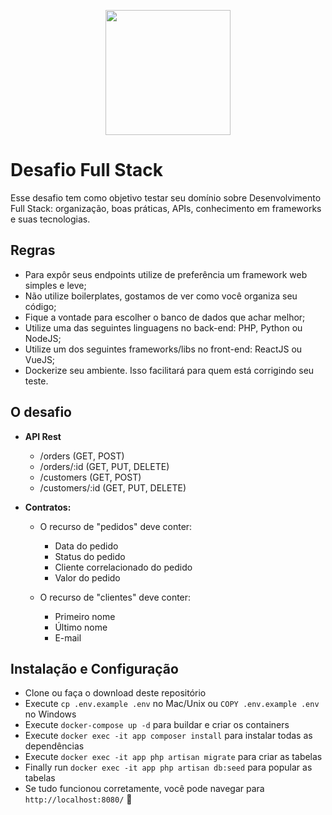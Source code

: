 <p align="center">
  <img src="https://menu.com.vc/media/store/logo/websites/1/Imagem1.png" width="200">
</p>

# Desafio Full Stack

Esse desafio tem como objetivo testar seu domínio sobre Desenvolvimento Full Stack: organização, boas práticas, APIs, conhecimento em frameworks e suas tecnologias.

## Regras

- Para expôr seus endpoints utilize de preferência um framework web simples e leve;
- Não utilize boilerplates, gostamos de ver como você organiza seu código;
- Fique a vontade para escolher o banco de dados que achar melhor;
- Utilize uma das seguintes linguagens no back-end: PHP, Python ou NodeJS;
- Utilize um dos seguintes frameworks/libs no front-end: ReactJS ou VueJS;
- Dockerize seu ambiente. Isso facilitará para quem está corrigindo seu teste.

## O desafio

- **API Rest**

  - /orders (GET, POST)
  - /orders/:id (GET, PUT, DELETE)
  - /customers (GET, POST)
  - /customers/:id (GET, PUT, DELETE)

- **Contratos:**

  - O recurso de "pedidos" deve conter:

    - Data do pedido
    - Status do pedido
    - Cliente correlacionado do pedido
    - Valor do pedido

  - O recurso de "clientes" deve conter:
    - Primeiro nome
    - Último nome
    - E-mail

## Instalação e Configuração

-   Clone ou faça o download deste repositório
-   Execute `cp .env.example .env` no Mac/Unix ou `COPY .env.example .env` no Windows
-   Execute `docker-compose up -d` para buildar e criar os containers
-   Execute `docker exec -it app composer install` para instalar todas as dependências
-   Execute `docker exec -it app php artisan migrate` para criar as tabelas
-   Finally run `docker exec -it app php artisan db:seed` para popular as tabelas
-   Se tudo funcionou corretamente, você pode navegar para `http://localhost:8080/` 🚀
